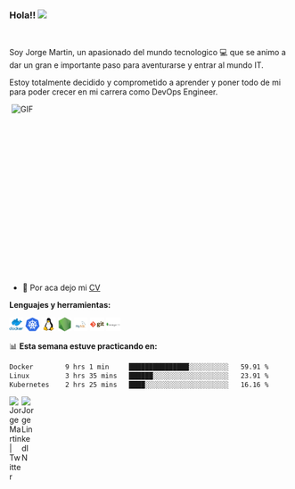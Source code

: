 ### Hola!! <img src="https://media.giphy.com/media/hvRJCLFzcasrR4ia7z/giphy.gif" width="25px">



<br />

Soy Jorge Martin, un apasionado del mundo tecnologico :computer: que se animo a dar un gran e importante paso para aventurarse y entrar al mundo IT.

Estoy totalmente decidido y comprometido a aprender y poner todo de mi para poder crecer en mi carrera como DevOps Engineer.


  <img align="right" alt="GIF" src="https://github.com/abhisheknaiidu/abhisheknaiidu/blob/master/code.gif?raw=true" width="500" height="320" />
  
  
- 📝 Por aca dejo mi [CV](https://drive.google.com/file/d/1dmHY-h6pw75SX7rsUOfRRHPoCErziKV5/view?usp=drive_link)

**Lenguajes y herramientas:**  

<code><img height="25" src="https://raw.githubusercontent.com/github/explore/80688e429a7d4ef2fca1e82350fe8e3517d3494d/topics/docker/docker.png"></code>
<code><img height="25" src="https://raw.githubusercontent.com/github/explore/80688e429a7d4ef2fca1e82350fe8e3517d3494d/topics/kubernetes/kubernetes.png"></code>
<code><img height="25" src="https://raw.githubusercontent.com/github/explore/80688e429a7d4ef2fca1e82350fe8e3517d3494d/topics/linux/linux.png"></code>
<code><img height="25" src="https://raw.githubusercontent.com/github/explore/80688e429a7d4ef2fca1e82350fe8e3517d3494d/topics/nodejs/nodejs.png"></code>
<code><img height="25" src="https://raw.githubusercontent.com/github/explore/80688e429a7d4ef2fca1e82350fe8e3517d3494d/topics/mysql/mysql.png"></code>
<code><img height="25" src="https://raw.githubusercontent.com/github/explore/80688e429a7d4ef2fca1e82350fe8e3517d3494d/topics/git/git.png"></code>
<code><img height="25" src="https://raw.githubusercontent.com/github/explore/80688e429a7d4ef2fca1e82350fe8e3517d3494d/topics/mongodb/mongodb.png"></code>



📊 **Esta semana estuve practicando en:**
<!--START_SECTION:waka-->
```text
Docker        9 hrs 1 min     ███████████████░░░░░░░░░░   59.91 % 
Linux         3 hrs 35 mins   ██████░░░░░░░░░░░░░░░░░░░   23.91 % 
Kubernetes    2 hrs 25 mins   ████░░░░░░░░░░░░░░░░░░░░░   16.16 % 
```
<!--END_SECTION:waka-->


<a href="https://twitter.com/JJorMartin">
  <img align="left" alt="Jorge Martin | Twitter" width="22px" src="https://raw.githubusercontent.com/peterthehan/peterthehan/master/assets/twitter.svg" />
</a>
<a href="https://www.linkedin.com/in/juanjorgemartin20/">
  <img align="left" alt="Jorge LinkedIN" width="22px" src="https://raw.githubusercontent.com/peterthehan/peterthehan/master/assets/linkedin.svg" />
</a>

<br />







